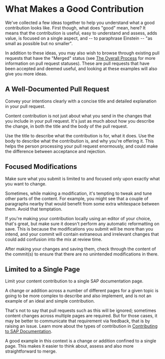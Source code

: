 # What Makes a Good Contribution

We've collected a few ideas together to help you understand what a good contribution looks like. First though, what does "good" mean, here? It means that the contribution is useful, easy to understand and assess, adds value, is focused on a single aspect, and -- to paraphrase Einstein -- "as small as possible but no smaller".

In addition to these ideas, you may also wish to browse through existing pull requests that have the "Merged" status (see [The Overall Process](overall-process.md) for more information on pull request statuses). These are pull requests that have been accepted and deemed useful, and looking at these examples will also give you more ideas.

## A Well-Documented Pull Request

Convey your intentions clearly with a concise title and detailed explanation in your pull request.

Content contribution is not just about what you send in the changes that you include in your pull request. It's just as much about how you describe the change, in both the title and the body of the pull request.

Use the title to describe what the contribution is for, what it does. Use the body to describe what the contribution is, and why you're offering it. This helps the person processing your pull request enormously, and could make the difference between acceptance and rejection.

## Focused Modifications

Make sure what you submit is limited to and focused only upon exactly what you want to change.

Sometimes, while making a modification, it's tempting to tweak and tune other parts of the content. For example, you might see that a couple of paragraphs nearby that would benefit from some extra whitespace between them. Avoid that temptation.

If you're making your contribution locally using an editor of your choice, that's great, but make sure it doesn't perform any automatic reformatting on save. This is because the modifications you submit will be more than you intend, and your commit will contain extraneous and irrelevant changes that could add confusion into the mix at review time.

After making your changes and saving them, check through the content of the commit(s) to ensure that there are no unintended modifications in there.

## Limited to a Single Page

Limit your content contribution to a single SAP documentation page.

A change or addition across a number of different pages for a given topic is going to be more complex to describe and also implement, and is not an example of an ideal and simple contribution.

That's not to say that pull requests such as this will be ignored; sometimes content changes across multiple pages are required. But for those cases, it may be better to communicate that requirement via feedback, that is by raising an issue. Learn more about the types of contribution in [Contributing to SAP Documentation](../contributing.md).

A good example in this context is a change or addition confined to a single page. This makes it easier to think about, assess and also more straightforward to merge.
